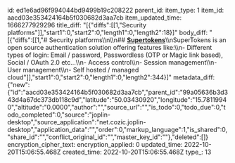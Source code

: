 id: ed1e6ad96f994044bd9499b19c208222
parent_id: 
item_type: 1
item_id: aacd03e353424164b5f030682d3aa7cb
item_updated_time: 1666277929296
title_diff: "[{\"diffs\":[[1,\"Security platforms\"]],\"start1\":0,\"start2\":0,\"length1\":0,\"length2\":18}]"
body_diff: "[{\"diffs\":[[1,\"# Security platforms\\\n\\\n## [**Supertokens**](https://supertokens.com/)\\\nSuperTokens is an open source authentication solution offering features like:\\\n- Different types of login: Email / password, Passwordless (OTP or Magic link based), Social / OAuth 2.0 etc...\\\n- Access control\\\n- Session management\\\n- User management\\\n- Self hosted / managed cloud\"]],\"start1\":0,\"start2\":0,\"length1\":0,\"length2\":344}]"
metadata_diff: {"new":{"id":"aacd03e353424164b5f030682d3aa7cb","parent_id":"99a05636b3d343d4a67dc373db118c9d","latitude":"50.03430920","longitude":"15.78119940","altitude":"0.0000","author":"","source_url":"","is_todo":0,"todo_due":0,"todo_completed":0,"source":"joplin-desktop","source_application":"net.cozic.joplin-desktop","application_data":"","order":0,"markup_language":1,"is_shared":0,"share_id":"","conflict_original_id":"","master_key_id":""},"deleted":[]}
encryption_cipher_text: 
encryption_applied: 0
updated_time: 2022-10-20T15:06:55.468Z
created_time: 2022-10-20T15:06:55.468Z
type_: 13